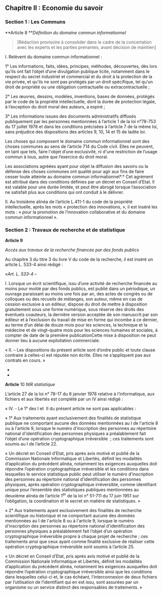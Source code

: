 

Chapitre II : Economie du savoir
--------------------------------

### Section 1 : Les Communs

**Article 8
***Définition* *du domaine commun informationnel*
>
> \[Rédaction provisoire à consolider dans le cadre de la concertation
>  avec les experts et les parties prenantes, avant décision de maintien\]

I. Relèvent du domaine commun informationnel :

1° Les informations, faits, idées, principes, méthodes, découvertes, dès lors 
qu’ils ont fait l’objet d’une divulgation publique licite, notamment dans le 
respect du secret industriel et commercial et du droit à la protection de la 
vie privée, et qu’ils ne sont pas protégés par un droit spécifique, tel qu’un 
droit de propriété ou une obligation contractuelle ou extracontractuelle ;

2° Les œuvres, dessins, modèles, inventions, bases de données, protégés par le 
code de la propriété intellectuelle, dont la durée de protection légale, à 
l’exception du droit moral des auteurs, a expiré ;

3° Les informations issues des documents administratifs diffusés publiquement 
par les personnes mentionnées à l’article 1 de la loi n°78-753 du 17 juillet 
1978 et dans les conditions précisées à l’article 7 de la même loi, sans 
préjudice des dispositions des articles 9, 10, 14 et 15 de ladite loi.

Les choses qui composent le domaine commun informationnel sont des choses 
communes au sens de l’article 714 du Code civil. Elles ne peuvent, en tant que 
tels, faire l'objet d’une exclusivité, ni d'une restriction de l’usage commun à 
tous, autre que l’exercice du droit moral.

Les associations agréées ayant pour objet la diffusion des savoirs ou la 
défense des choses communes ont qualité pour agir aux fins de faire cesser 
toute atteinte au domaine commun informationnel*.* Cet agrément est attribué 
dans des conditions définies par un décret en Conseil d’Etat. Il est valable 
pour une durée limitée, et peut être abrogé lorsque l’association ne satisfait 
plus aux conditions qui ont conduit à le délivrer.

II. Au troisième alinéa de l’article L.411-1 du code de la propriété 
intellectuelle, après les mots « protection des innovations, », il est inséré 
les mots : « pour la promotion de l’innovation collaborative et du domaine 
commun informationnel ».

### Section 2 : Travaux de recherche et de statistique

**Article 9**

*Accès aux travaux de la recherche financée par des fonds publics*

Au chapitre 3 du titre 3 du livre V du code de la recherche, il est inséré un 
article L. 533-4 ainsi rédigé :

«*Art. L. 533-4* –

I. Lorsque un écrit scientifique, issu d’une activité de recherche financée au 
moins pour moitié par des fonds publics, est publié dans un périodique, un 
ouvrage paraissant au moins une fois par an, des actes de congrès ou de 
colloques ou des recueils de mélanges, son auteur, même en cas de cession 
exclusive à un éditeur, dispose du droit de mettre à disposition gratuitement 
sous une forme numérique, sous réserve des droits des éventuels coauteurs, la 
dernière version acceptée de son manuscrit par son éditeur et à l’exclusion du 
travail de mise en forme qui incombe à ce dernier, au terme d’un délai de douze 
mois pour les sciences, la technique et la médecine et de vingt-quatre mois 
pour les sciences humaines et sociales, à compter de date de la première 
publicationCette mise à disposition ne peut donner lieu à aucune exploitation 
commerciale.

« II. – Les dispositions du présent article sont d’ordre public et toute clause 
contraire à celles-ci est réputée non écrite. Elles ne s’appliquent pas aux 
contrats en cours. »

*
*

**Article** 10
*NIR statistique*

L’article 27 de la loi n° 78-17 du 6 janvier 1978 relative à l’informatique, 
aux fichiers et aux libertés est complété par un IV ainsi rédigé :

« IV. - Le 1° des I et  II du présent article ne sont pas applicables :

« 1° Aux traitements ayant exclusivement des finalités de statistique publique 
ne comportant aucune des données mentionnées au I de l'article 8 ou à l'article 
9, lorsque le numéro d'inscription des personnes au répertoire national 
d'identification des personnes physiques a préalablement fait l’objet d’une 
opération cryptographique irréversible  ; ces traitements sont soumis au I de 
l’article 22.

« Un décret en Conseil d’Etat, pris après avis motivé et publié de la 
Commission Nationale Informatique et Libertés, définit les modalités 
d’application du précédent alinéa, notamment les exigences auxquelles doit 
répondre l’opération cryptographique irréversible et les conditions dans 
lesquelles le service statistique public peut utiliser le numéro d'inscription 
des personnes au répertoire national d'identification des personnes physiques, 
après opération cryptographique irréversible, comme identifiant unique pour 
l’ensemble des statistiques publiques mentionnées au deuxième alinéa de 
l’article 1<sup>er</sup> de la loi n° 51-711 du 17 juin 1951 sur l’obligation, 
la coordination et le secret en matière de statistiques. »

« 2° Aux traitements ayant exclusivement des finalités de recherche 
scientifique ou historique et ne comportant aucune des données mentionnées au I 
de l'article 8 ou à l'article 9, lorsque le numéro d'inscription des personnes 
au répertoire national d'identification des personnes physiques a préalablement 
fait l’objet d’un opération cryptographique irréversible propre à chaque projet 
de recherche ; ces traitements ainsi que ceux ayant comme finalité exclusive de 
réaliser cette opération cryptographique irréversible sont soumis à l’article 
25.

« Un décret en Conseil d’Etat, pris après avis motivé et publié de la 
Commission Nationale Informatique et Libertés, définit les modalités 
d’application du précédent alinéa, notamment les exigences auxquelles doit 
répondre l’opération cryptographique irréversible ainsi que les conditions dans 
lesquelles celui-ci et, le cas échéant, l’interconnexion de deux fichiers par 
l’utilisation de l’identifiant qui en est issu, sont assurées par un organisme 
ou un service distinct des responsables de traitements. »

